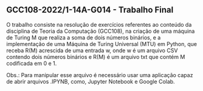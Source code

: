 ## GCC108-2022/1-14A-G014 - Trabalho Final
O trabalho consiste na resolução de exercícios referentes ao conteúdo da disciplina de Teoria da Computação (GCC108), na criação de uma máquina de Turing M que realiza a soma de dois números binários, e a implementação de uma Máquina de Turing Universal (MTU) em Python, que receba R(M) acrescida de uma entrada w, onde w é um arquivo CSV contendo dois números binários e R(M) é um arquivo txt que contém M codificada em 0 e 1.

Obs.: Para manipular esse arquivo é necessário usar uma aplicação capaz de abrir arquivos .IPYNB, como, Jupyter Notebook e Google Colab.
